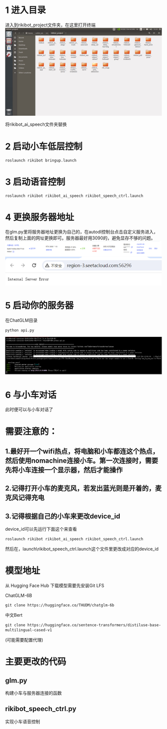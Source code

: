 # 1 进入目录
进入到rikibot_project文件夹，在这里打开终端
![Alt text](image.png)

将rikibot_ai_speech文件夹替换
# 2 启动小车低层控制
```
roslaunch rikibot bringup.launch 
```
# 3 启动语音控制
```
roslaunch rikibot rikibot_ai_speech rikibot_speech_ctrl.launch
```
# 4 更换服务器地址

在glm.py里将服务器地址更换为自己的，在autodl控制台点击自定义服务进入，然后复制上面的网址更换即可。服务器最好用3090的，避免显存不够的问题。
![Alt text](image-1.png)
![Alt text](image-3.png)
# 5 启动你的服务器
在ChatGLM目录  
```
python api.py
```
![Alt text](image-2.png)

# 6 与小车对话
此时便可以与小车对话了

# 需要注意的：
## 1.最好开一个wifi热点，将电脑和小车都连这个热点，然后使用nomachine连接小车。第一次连接时，需要先将小车连接一个显示器，然后才能操作
## 2.记得打开小车的麦克风，若发出蓝光则是开着的，麦克风记得充电
## 3.记得根据自己的小车来更改device_id
device_id可以先运行下面这个来查看
```
roslaunch rikibot rikibot_ai_speech rikibot_speech_ctrl.launch
```

然后在，launch\rikibot_speech_ctrl.launch这个文件里更改成对应的device_id



# 模型地址
从 Hugging Face Hub 下载模型需要先安装Git LFS  

ChatGLM-6B
```
git clone https://huggingface.co/THUDM/chatglm-6b
```
中文Bert
```
git clone https://huggingface.co/sentence-transformers/distiluse-base-multilingual-cased-v1
```
(可能需要配置代理)

# 主要更改的代码
## glm.py
构建小车与服务器连接的函数
## rikibot_speech_ctrl.py
实现小车语音控制

